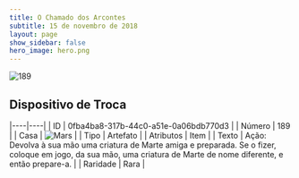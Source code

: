```yaml
---
title: O Chamado dos Arcontes
subtitle: 15 de novembro de 2018
layout: page
show_sidebar: false
hero_image: hero.png
---
```


![189](https://cdn.keyforgegame.com/media/card_front/pt/341_189_Q8749GRQ2RRW_pt.png)

## Dispositivo de Troca

|----|----|
| ID | 0fba4ba8-317b-44c0-a51e-0a06bdb770d3 |
| Número | 189 |
| Casa | ![Mars](https://archonarcana.com/images/thumb/d/de/Mars.png/22px-Mars.png "Marte") |
| Tipo | Artefato |
| Atributos | Item |
| Texto | Ação: Devolva à sua mão uma criatura de Marte amiga e preparada. Se o fizer, coloque em jogo, da sua mão, uma criatura de Marte de nome diferente,  e então prepare-a. |
| Raridade | Rara |
